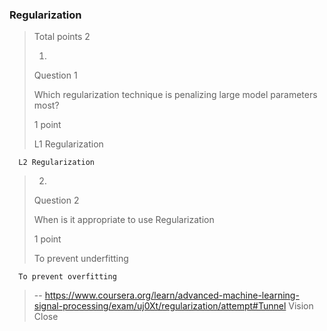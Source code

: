 ### Regularization
> 
> Total points 2
> 
> 1.
> 
> Question 1
> 
> Which regularization technique is penalizing large model parameters most?
> 
> 1 point
> 
>  L1 Regularization 
> 

      L2 Regularization 
> 
> 2.
> 
> Question 2
> 
> When is it appropriate to use Regularization
> 
> 1 point
> 
>  To prevent underfitting 
> 

      To prevent overfitting
>
> -- https://www.coursera.org/learn/advanced-machine-learning-signal-processing/exam/uj0Xt/regularization/attempt#Tunnel Vision Close
